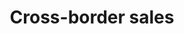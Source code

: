 ---
title: Cross-border sales
longTitle: 'Cross-border sales'
tags:
- gccommon
use:
- "[[Exports]]"
---